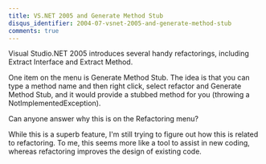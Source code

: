 ```yaml
---
title: VS.NET 2005 and Generate Method Stub
disqus_identifier: 2004-07-vsnet-2005-and-generate-method-stub
comments: true
---
```


Visual Studio.NET 2005 introduces several handy refactorings, including Extract Interface and Extract Method.

One item on the menu is Generate Method Stub. The idea is that you can type a method name and then right click, select refactor and Generate Method Stub, and it would provide a stubbed method for you (throwing a NotImplementedException).

Can anyone answer why this is on the Refactoring menu?

While this is a superb feature, I'm still trying to figure out how this is related to refactoring. To me, this seems more like a tool to assist in new coding, whereas refactoring improves the design of existing code.
